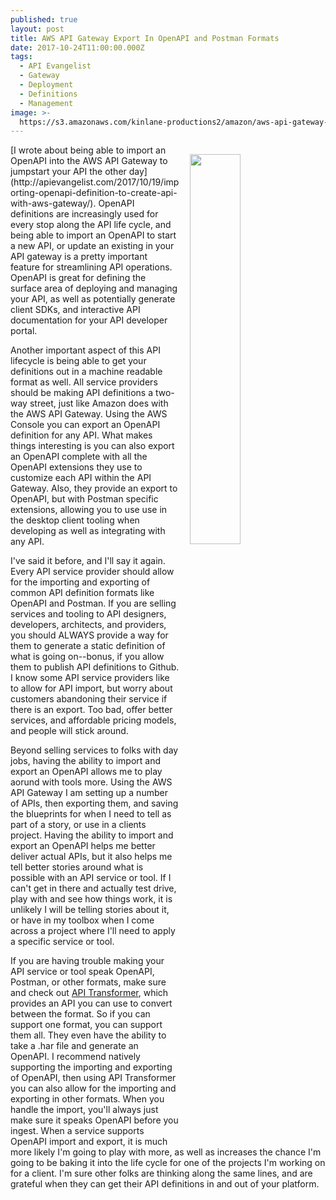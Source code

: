 ```yaml
---
published: true
layout: post
title: AWS API Gateway Export In OpenAPI and Postman Formats
date: 2017-10-24T11:00:00.000Z
tags:
  - API Evangelist
  - Gateway
  - Deployment
  - Definitions
  - Management
image: >-
  https://s3.amazonaws.com/kinlane-productions2/amazon/aws-api-gateway-export.png
---
```

<p><img src="https://s3.amazonaws.com/kinlane-productions2/amazon/aws-api-gateway-export.png" align="right" width="40%" style="padding: 15px;" /></p>[I wrote about being able to import an OpenAPI into the AWS API Gateway to jumpstart your API the other day](http://apievangelist.com/2017/10/19/importing-openapi-definition-to-create-api-with-aws-gateway/). OpenAPI definitions are increasingly used for every stop along the API life cycle, and being able to import an OpenAPI to start a new API, or update an existing in your API gateway is a pretty important feature for streamlining API operations. OpenAPI is great for defining the surface area of deploying and managing your API, as well as potentially generate client SDKs, and interactive API documentation for your API developer portal.

Another important aspect of this API lifecycle is being able to get your definitions out in a machine readable format as well. All service providers should be making API definitions a two-way street, just like Amazon does with the AWS API Gateway. Using the AWS Console you can export an OpenAPI definition for any API. What makes things interesting is you can also export an OpenAPI complete with all the OpenAPI extensions they use to customize each API within the API Gateway. Also, they provide an export to OpenAPI, but with Postman specific extensions, allowing you to use use in the desktop client tooling when developing as well as integrating with any API.

I've said it before, and I'll say it again. Every API service provider should allow for the importing and exporting of common API definition formats like OpenAPI and Postman. If you are selling services and tooling to API designers, developers, architects, and providers, you should ALWAYS provide a way for them to generate a static definition of what is going on--bonus, if you allow them to publish API definitions to Github. I know some API service providers like to allow for API import, but worry about customers abandoning their service if there is an export. Too bad, offer better services, and affordable pricing models, and people will stick around.

Beyond selling services to folks with day jobs, having the ability to import and export an OpenAPI allows me to play aorund with tools more. Using the AWS API Gateway I am setting up a number of APIs, then exporting them, and saving the blueprints for when I need to tell as part of a story, or use in a clients project. Having the ability to import and export an OpenAPI helps me better deliver actual APIs, but it also helps me tell better stories around what is possible with an API service or tool. If I can't get in there and actually test drive, play with and see how things work, it is unlikely I will be telling stories about it, or have in my toolbox when I come across a project where I'll need to apply a specific service or tool.

If you are having trouble making your API service or tool speak  OpenAPI, Postman, or other formats, make sure and check out [API Transformer](https://apimatic.io/transformer), which provides an API you can use to convert between the format. So if you can support one format, you can support them all. They even have the ability to take a .har file and generate an OpenAPI. I recommend natively supporting the importing and exporting of OpenAPI, then using API Transformer you can also allow for the importing and exporting in other formats. When you handle the import, you'll always just make sure it speaks OpenAPI before you ingest. When a service supports OpenAPI import and export, it is much more likely I'm going to play with more, as well as increases the chance I'm going to be baking it into the life cycle for one of the projects I'm working on for a client. I'm sure other folks are thinking along the same lines, and are grateful when they can get their API definitions in and out of your platform.
